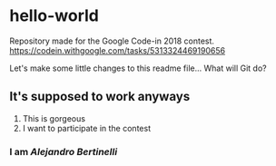 # hello-world
Repository made for the Google Code-in 2018 contest. https://codein.withgoogle.com/tasks/5313324469190656

Let's make some little changes to this readme file... What will Git do?

## It's supposed to work anyways
1. This is gorgeous
1. I want to participate in the contest

### I am *Alejandro Bertinelli*
